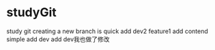 # studyGit
study git
creating a new branch is quick
add dev2 feature1 add contend simple add dev add  dev我也做了修改

